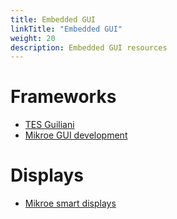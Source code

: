 ```yaml
---
title: Embedded GUI
linkTitle: "Embedded GUI"
weight: 20
description: Embedded GUI resources
---
```


# Frameworks
* [TES Guiliani](https://www.guiliani.de/mediawiki/index.php?title=Guiliani:Features)
* [Mikroe GUI development](https://www.mikroe.com/compilers/gui-development-software)
# Displays
* [Mikroe smart displays](https://www.mikroe.com/smart-displays)